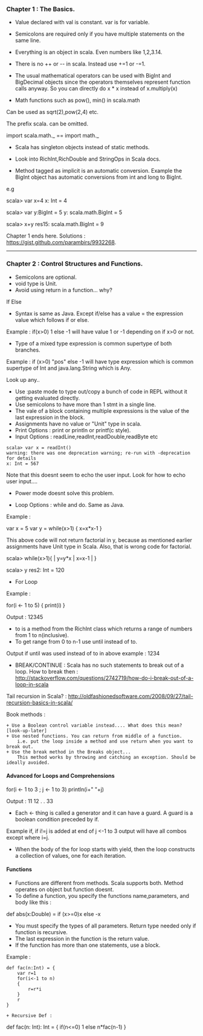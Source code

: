 ### Chapter 1 : The Basics.

- Value declared with val is constant. var is for variable.

- Semicolons are required only if you have multiple statements on the same line. 

- Everything is an object in scala. Even numbers like 1,2,3.14.

- There is no ++ or -- in scala. Instead use +=1 or -=1.

- The usual mathematical operators can be used with BigInt and BigDecimal objects since the operators themselves represent function calls anyway. So you can directly do x * x instead of x.multiply(x)

- Math functions such as pow(), min() in scala.math

 Can be used as sqrt(2),pow(2,4) etc.

The prefix scala. can be omitted.

import scala.math._ == import math._

- Scala has singleton objects instead of static methods.  

- Look into RichInt,RichDouble and StringOps in Scala docs.

- Method tagged as implicit is an automatic conversion. Example the BigInt object has automatic conversions from int and long to BigInt.

e.g 

scala> var x=4
x: Int = 4

scala> var y:BigInt = 5
y: scala.math.BigInt = 5

scala> x+y
res15: scala.math.BigInt = 9

Chapter 1 ends here. Solutions : https://gist.github.com/parambirs/9932268.

----

### Chapter 2 : Control Structures and Functions.

+ Semicolons are optional.
+ void type is Unit.
+ Avoid using return in a function... why?

If Else
+ Syntax is same as Java. Except if/else has a value = the expression value which follows if or else.

Example : if(x>0) 1 else -1 will have value 1 or -1 depending on if x>0 or not.

+ Type of a mixed type expression is common supertype of both branches. 

Example : if (x>0) "pos" else -1 will have type expression which is common supertype of Int and java.lang.String which is Any.

Look up any..

+ Use :paste mode to type out/copy a bunch of code in REPL without it getting evaluated directly.
+ Use semicolons to have more than 1 stmt in a single line. 
+ The vale of a block containing multiple expressions is the value of the last expression in the block.
+ Assignments have no value or "Unit" type in scala.
+ Print Options : print or println or printf(c style).
+ Input Options : readLine,readInt,readDouble,readByte etc

```
scala> var x = readInt()
warning: there was one deprecation warning; re-run with -deprecation for details
x: Int = 567
```

Note that this doesnt seem to echo the user input. Look for how to echo user input....
+ Power mode doesnt solve this problem. 

+ Loop Options : while and do. Same as Java.

Example : 

var x = 5
var y = while(x>1)
{
    x=x*x-1
}

This above code will not return factorial in y, because as mentioned earlier assignments have Unit type in Scala. Also, that is wrong code for factorial.

scala> while(x>1){
     | y=y*x
     | x=x-1
     | }
     
scala> y
res2: Int = 120

+ For Loop 

Example : 

for(i <- 1 to 5)
{
    print(i)
}

Output : 12345

+ to is a method from the RichInt class which returns a range of numbers from 1 to n(inclusive).
+ To get range from 0 to n-1 use until instead of to. 

Output if until was used instead of to in above example : 1234

+ BREAK/CONTINUE : Scala has no such statements to break out of a loop.
How to break then : http://stackoverflow.com/questions/2742719/how-do-i-break-out-of-a-loop-in-scala

Tail recursion in Scala? :  http://oldfashionedsoftware.com/2008/09/27/tail-recursion-basics-in-scala/

Book methods : 

    + Use a Boolean control variable instead.... What does this mean? [look-up-later]
    + Use nested functions. You can return from middle of a function. 
        i.e. put the loop inside a method and use return when you want to break out.
    + Use the break method in the Breaks object... 
        This method works by throwing and catching an exception. Should be ideally avoided. 


#### Advanced for Loops and Comprehensions

for(i <- 1 to 3 ; j <- 1 to 3) println(i+" "+j)

Output : 11
         12 
         .
         .
         33

+ Each <- thing is called a generator and it can have a guard. A guard is a boolean condition preceded by if. 

Example if, if i!=j is added at end of j <-1 to 3 output will have all combos except where i=j.

+ When the body of the for loop starts with yield, then the loop constructs a collection of values, one for each iteration. 

#### Functions

+ Functions are different from methods. Scala supports both. Method operates on object but function doesnt. 
+ To define a function, you specify the functions name,parameters, and body like this :

def abs(x:Double) = if (x>=0)x else -x

+ You must specify the types of all parameters. Return type needed only if function is recursive. 
+ The last expression in the function is the return value. 
+ If the function has more than one statements, use a block. 

Example : 

```
def fac(n:Int) = {
    var r=1
    for(i<-1 to n)
    {
        r=r*i
    }
    r
}

+ Recursive Def : 

```
def fac(n: Int): Int = {
    if(n<=0) 1
    else n*fac(n-1)
}
```
